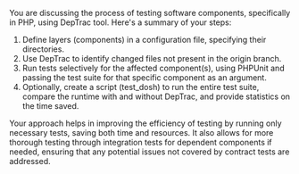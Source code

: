  You are discussing the process of testing software components, specifically in PHP, using DepTrac tool. Here's a summary of your steps:

1. Define layers (components) in a configuration file, specifying their directories.
2. Use DepTrac to identify changed files not present in the origin branch.
3. Run tests selectively for the affected component(s), using PHPUnit and passing the test suite for that specific component as an argument.
4. Optionally, create a script (test_dosh) to run the entire test suite, compare the runtime with and without DepTrac, and provide statistics on the time saved.

Your approach helps in improving the efficiency of testing by running only necessary tests, saving both time and resources. It also allows for more thorough testing through integration tests for dependent components if needed, ensuring that any potential issues not covered by contract tests are addressed.
